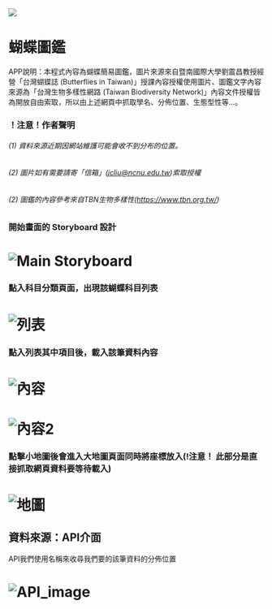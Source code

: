 <img src=https://www.ncnu.edu.tw/ncnuweb/units/share/全校共用/web_material/images/banner/banner_22.gif>
 
# 蝴蝶圖鑑
APP說明：本程式內容為蝴蝶簡易圖鑑，圖片來源來自暨南國際大學劉震昌教授經營「台灣蝴蝶誌 (Butterflies in Taiwan)」授課內容授權使用圖片、圖鑑文字內容來源為「台灣生物多樣性網路 (Taiwan Biodiversity Network)」內容文件授權皆為開放自由索取，所以由上述網頁中抓取學名、分佈位置、生態型性等...。

### ！注意！作者聲明

###### (1) 資料來源近期因網站維護可能會收不到分布的位置。

###### (2) 圖片如有需要請寄「信箱」(jcliu@ncnu.edu.tw)索取授權

###### (2) 圖鑑的內容參考來自TBN生物多樣性(https://www.tbn.org.tw/)

### 開始畫面的 Storyboard 設計
# ![Main Storyboard](img/6.png "Main Storyboard")

### 點入科目分類頁面，出現該蝴蝶科目列表

# ![列表](img/7.png "列表")

### 點入列表其中項目後，載入該筆資料內容

# ![內容](img/8.png "內容")
# ![內容2](img/9.png "內容2")

### 點擊小地圖後會進入大地圖頁面同時將座標放入(!注意！ 此部分是直接抓取網頁資料要等待載入)

# ![地圖](img/10.png "地圖")

## 資料來源：API介面
API我們使用名稱來收尋我們要的該筆資料的分佈位置
# ![API_image](img/11.png "")



